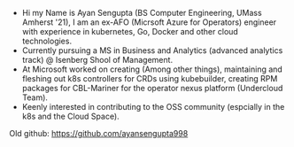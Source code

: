 - Hi my Name is Ayan Sengupta (BS Computer Engineering, UMass Amherst '21), I am an ex-AFO (Micrsoft Azure for Operators) engineer with experience in kubernetes, Go, Docker and other cloud technologies.
- Currently pursuing a MS in Business and Analytics (advanced analytics track) @ Isenberg Shool of Management.
- At Microsoft worked on creating (Among other things), maintaining and fleshing out k8s controllers for CRDs using kubebuilder, creating RPM packages for CBL-Mariner for the operator nexus platform (Undercloud Team).
- Keenly interested in contributing to the OSS community (espcially in the k8s and the Cloud Space).



Old github: https://github.com/ayansengupta998 
<!---
aysengpta/aysengpta is a ✨ special ✨ repository because its `README.md` (this file) appears on your GitHub profile.
You can click the Preview link to take a look at your changes.
--->
